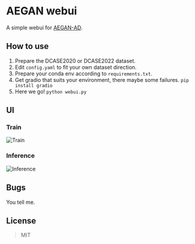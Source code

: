 # AEGAN webui
A simple webui for [AEGAN-AD](https://github.com/jianganbai/AEGAN-AD).
## How to use
1. Prepare the DCASE2020 or DCASE2022 dataset.
2. Edit `config.yaml` to fit your own dataset direction.
3. Prepare your conda env according to `requirements.txt`.
4. Get gradio that suits your environment, there maybe some failures.
 ```pip install gradio```
6. Here we go!
 ```python webui.py```
## UI
### Train
![Train](/imgs/train.png)
### Inference
![Inference](/imgs/infer.png)
## Bugs
You tell me.
## License
>MIT
